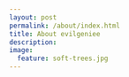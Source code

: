 ```yaml
---
layout: post
permalink: /about/index.html
title: About evilgeniee
description:
image:
  feature: soft-trees.jpg
---
```

<!--
Summary
- 아무래도 마크업과 CSS에 애정과 관심이 가장 많습니다.
사용자 경험 관점의 인터렉션에 대한 고민하기를 좋아합니다.
그래서 자바스크립트와도 친해지는 중입니다. 호락호락 하지 않은 녀석이지만 꽤 재미있습니다.

관심사
- HTML
	- Semantic Web
		- 왜 해야 하는가??
		- 오해
		- 온톨로지
		- https://ko.wikipedia.org/wiki/%EC%8B%9C%EB%A7%A8%ED%8B%B1_%EC%9B%B9
		- https://ko.wikipedia.org/wiki/%EC%98%A8%ED%86%A8%EB%A1%9C%EC%A7%80#.EC.98.A8.ED.86.A8.EB.A1.9C.EC.A7.80_.EC.96.B8.EC.96.B4
		- https://www.researchgate.net/profile/Wooju_Kim/publication/264185258_A_Conversion_from_HTML5_to_OWL_Ontology/links/542007ee0cf203f155c29c27.pdf
		- http://cholol.tistory.com/97
	- Web Accessibility
	 - http://seminar1505.publisher.name/#/8/3
	 - https://developer.mozilla.org/ko/docs/Web/Accessibility/ARIA
	 - http://instanthealing.in/archives/2289
- CSS
	- BEM, OOCSS, SMACSS
	- Animation
- UI, UX
	- 사용자 경험
- Javascript
	-
- SPA
	- AngularJS
	- react



경력
학력
프로필

기타 활동

- 이 사이트 만들면서 느낀점
- PSP 이야기
- 경력에 대한 진솔한 이야기
dsfjkdsljflksdjfldfds
 -->
